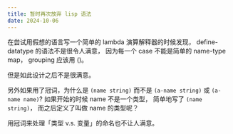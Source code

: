 ```yaml
---
title: 暂时再次放弃 lisp 语法
date: 2024-10-06
---
```


在尝试用假想的语言写一个简单的 lambda 演算解释器的时候发现，
define-datatype 的语法不是很令人满意，
因为每一个 case 不能是简单的 name-type map，
grouping 应该用 ()。

但是如此设计之后不是很满意。

另外如果用了冠词，为什么是 `(name string)`
而不是 `(a-name string)` 或 `(a-name name)`?
如果开始的时候 name 不是一个类型，
简单地写了 `(name string)`，
而之后定义了叫做 name 的类型呢？

用冠词来处理「类型 v.s. 变量」的命名也不让人满意。
